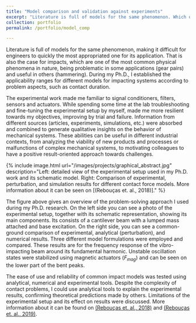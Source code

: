 ```yaml
---
title: "Model comparison and validation against experiments"
excerpt: "Literature is full of models for the same phenomenon. Which of them is the most suitable for your problem?<br/>I generated qualitative insights about experimental vibro-impact systems by comparing analytical and numerical results from different models to experimental data.<br/>"
collection: portfolio
permalink: /portfolio/model_comp

---
```


Literature is full of models for the same phenomenon, making it difficult for engineers to quickly the most appropriated one for its application. That is also the case for impacts, which are one of the most common physical phenomena in nature, being problematic in some applications (gear pairs) and useful in others (hammering). During my Ph.D., I established the applicability ranges for different models for impacting systems according to problem aspects, such as contact duration.

The experimental work made me familiar to signal conditioners, filters, sensors and actuators. While spending some time at the lab troubleshooting and fine-tuning the experimental setup by myself, made me more resilient towards my objectives, improving by trial and failure. Information from different sources (articles, experiments, simulations, etc.) were absorbed and combined to generate qualitative insights on the behavior of mechanical systems. These abilities can be useful in different industrial contexts, from analyzing the viability of new products and processes or malfunctions of complex mechanical systems, to motivating colleagues to have a positive result-oriented approach towards challenges.

{% include image.html url="/images/projects/graphical_abstract.jpg" description="Left: detailed view of the experimental setup used in my Ph.D. work and its schematic model. Right: Comparison of experimental, perturbation, and simulation results for different contact force models. More information about it can be seen on [(Rebouças et. al., 2018)]." %}

The figure above gives an overview of the problem-solving approach I used during my Ph.D. research. On the left side you can see a photo of the experimental setup, together with its schematic representation, showing its main components. Its consists of a cantilever beam with a lumped mass attached and base excitation. On the right side, you can see a common-ground comparison of experimental, analytical (perturbation), and numerical results. Three different model formulations were employed and compared. These results are for the frequency response of the vibro-impacting beam around its fundamental harmonic. Unstable oscillation states were stabilized using magnetic actuators ($F_{mag}$) and can be seen on the lower part of the bent peaks.

The ease of use and reliability of common impact models was tested using analytical, numerical and experimental tools. Despite the complexity of contact problems, I could use analytical tools to explain the experimental results, confirming theoretical predictions made by others. Limitations of the experimental setup and its effect on results were discussed. More information about it can be found on [(Rebouças et. al., 2018)](/publications/A1) and [(Rebouças et. al., 2019)](/publications/A2).
